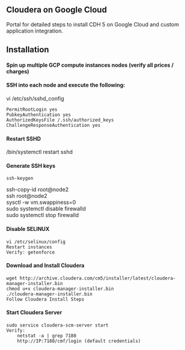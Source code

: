 ## Cloudera on Google Cloud

Portal for detailed steps to install CDH 5 on Google Cloud and custom application integration.

## Installation  

#### Spin up multiple GCP compute instances nodes (verify all prices / charges)

#### SSH into each node and execute the following:  
vi /etc/ssh/sshd_config

	PermitRootLogin yes
	PubkeyAuthentication yes
	AuthorizedKeysFile /.ssh/authorized_keys
	ChallengeResponseAuthentication yes

#### Restart SSHD
/bin/systemctl restart sshd  

#### Generate SSH keys  
	ssh-keygen
	
ssh-copy-id root@node2  
ssh root@node2  
sysctl -w vm.swappiness=0  
sudo systemctl disable firewalld  
sudo systemctl stop firewalld  

#### Disable SELINUX
	vi /etc/selinux/config  
	Restart instances  
	Verify: getenforce   
	
#### Download and Install Cloudera  
	wget http://archive.cloudera.com/cm5/installer/latest/cloudera-manager-installer.bin  
	chmod u+x cloudera-manager-installer.bin  
	./cloudera-manager-installer.bin  
	Follow Cloudera Install Steps  

#### Start Cloudera Server  
	sudo service cloudera-scm-server start  
	Verify:   
		netstat -a | grep 7180  
		http://IP:7180/cmf/login (default credentials)  
